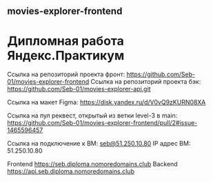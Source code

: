 ## movies-explorer-frontend

# Дипломная работа Яндекс.Практикум

Ссылка на репозиторий проекта фронт: https://github.com/Seb-01/movies-explorer-frontend
Ссылка на репозиторий проекта бэк: https://github.com/Seb-01/movies-explorer-api.git

Сcылка на макет Figma: https://disk.yandex.ru/d/V0vQ9zKURN08XA

Ссылка на пул реквест, открытый из ветки level-3 в main:
https://github.com/Seb-01/movies-explorer-frontend/pull/2#issue-1465596457

Ссылка на подключение к BM: seb@51.250.10.80
IP адрес ВМ: 51.250.10.80

Frontend https://seb.diploma.nomoredomains.club
Backend https://api.seb.diploma.nomoredomains.club
